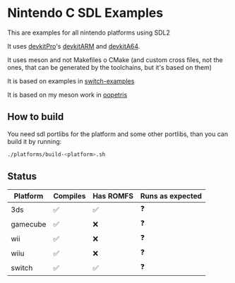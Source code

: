 # Nintendo C SDL Examples

This are examples for all nintendo platforms using SDL2

It uses [devkitPro](https://devkitpro.org/)'s [devkitARM](https://devkitpro.org/wiki/devkitARM) and [devkitA64](https://switchbrew.org/wiki/Setting_up_Development_Environment).

It uses meson and not Makefiles o CMake (and custom cross files, not the ones, that can be generated by the toolchains, but it's based on them)

It is based on examples in [switch-examples](https://github.com/switchbrew/switch-examples.git)

It is based on my meson work in [oopetris](https://github.com/mgerhold/oopetris)


## How to build

You need sdl portlibs for the platform and some other portlibs, than you can build it by running:
```bash
./platforms/build-<platform>.sh
```


## Status


| Platform | Compiles | Has ROMFS | Runs as expected |
| -------- | -------- | --------- | ---------------- |
| 3ds      | ✅        | ✅         | ❓                |
| gamecube | ✅        | ❌         | ❓                |
| wii      | ✅        | ❌         | ❓                |
| wiiu     | ✅        | ❌         | ❓                |
| switch   | ✅        | ✅         | ❓                |

